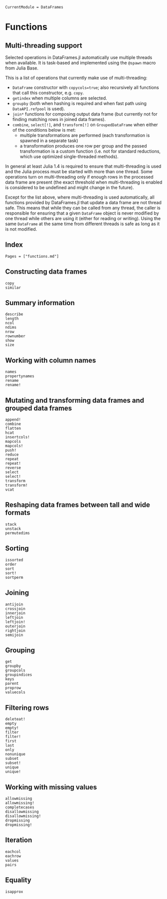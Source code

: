 ```@meta
CurrentModule = DataFrames
```

# Functions

## Multi-threading support

Selected operations in DataFrames.jl automatically use multiple threads when available.
It is task-based and implemented using the `@spawn` macro from Julia Base.

This is a list of operations that currently make use of multi-threading:
- `DataFrame` constructor with `copycols=true`; also recursively all functions
  that call this constructor, e.g. `copy`.
- `getindex` when multiple columns are selected.
- `groupby` (both when hashing is required and when fast path using `DataAPI.refpool`
  is used).
- `join*` functions for composing output data frame (but currently not for finding
  matching rows in joined data frames).
- `combine`, `select[!]`, and `transform[!]` on `GroupedDataFrame` when either of the conditions below is met:
  * multiple transformations are performed (each transformation is spawned in a separate task)
  * a transformation produces one row per group and the passed transformation
    is a custom function (i.e. not for standard reductions, which use
    optimized single-threaded methods).

In general at least Julia 1.4 is required to ensure that multi-threading is used
and the Julia process must be started with more than one thread. Some operations
turn on multi-threading only if enough rows in the processed data frame are present
(the exact threshold when multi-threading is enabled is considered to be undefined
and might change in the future).

Except for the list above, where multi-threading is used automatically,
all functions provided by DataFrames.jl that update a data frame are not thread safe.
This means that while they can be called from any thread, the caller is responsible
for ensuring that a given `DataFrame` object is never modified by one thread while
others are using it (either for reading or writing). Using the same `DataFrame`
at the same time from different threads is safe as long as it is not modified.

## Index
```@index
Pages = ["functions.md"]
```

## Constructing data frames
```@docs
copy
similar
```

## Summary information
```@docs
describe
length
ncol
ndims
nrow
rownumber
show
size
```

## Working with column names
```@docs
names
propertynames
rename
rename!
```

## Mutating and transforming data frames and grouped data frames
```@docs
append!
combine
flatten
hcat
insertcols!
mapcols
mapcols!
push!
reduce
repeat
repeat!
reverse
select
select!
transform
transform!
vcat
```

## Reshaping data frames between tall and wide formats
```@docs
stack
unstack
permutedims
```

## Sorting
```@docs
issorted
order
sort
sort!
sortperm
```

## Joining
```@docs
antijoin
crossjoin
innerjoin
leftjoin
leftjoin!
outerjoin
rightjoin
semijoin
```

## Grouping
```@docs
get
groupby
groupcols
groupindices
keys
parent
proprow
valuecols
```

## Filtering rows
```@docs
deleteat!
empty
empty!
filter
filter!
first
last
only
nonunique
subset
subset!
unique
unique!
```

## Working with missing values
```@docs
allowmissing
allowmissing!
completecases
disallowmissing
disallowmissing!
dropmissing
dropmissing!
```

## Iteration
```@docs
eachcol
eachrow
values
pairs
```

## Equality
```@docs
isapprox
```
